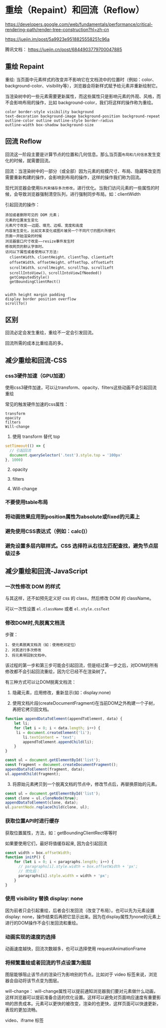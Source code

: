 # 重绘（Repaint）和回流（Reflow）

<https://developers.google.com/web/fundamentals/performance/critical-rendering-path/render-tree-construction?hl=zh-cn>

<https://juejin.im/post/5a9923e9518825558251c96a>

腾讯文档： <https://juejin.cn/post/6844903779700047885>

## 重绘 Repaint

重绘: 当页面中元素样式的改变并不影响它在文档流中的位置时（例如：color、background-color、visibility等），浏览器会将新样式赋予给元素并重新绘制它。

当渲染树中的一些元素需要更新属性，而这些属性只是影响元素的外观、风格，而不会影响布局的操作，比如 background-color，我们将这样的操作称为重绘。

```
color border-style visibility background
text-decoration background-image background-position background-repeat
outline-color outline outline-style border-radius
outline-width box-shadow background-size
```

## 回流 Reflow

回流这一阶段主要是计算节点的位置和几何信息。那么当页面`布局和几何信息`发生变化的时候，就需要回流。

回流：当渲染树中的一部分（或全部）因为元素的规模尺寸、布局、隐藏等改变而需要重新构建的操作，会影响到布局的操作，这样的操作我们称为回流。

现代浏览器会使用`队列来储存多次修改`，进行优化。当我们访问元素的一些属性的时候，会导致浏览器强制清空队列，进行强制同步布局。如：clientWidth

引起回流的操作：

```
添加或者删除可见的 DOM 元素；
元素的位置发生变化
元素尺寸改变——边距、填充、边框、宽度和高度
内容发生变化，比如文本变化或图片被另一个不同尺寸的图片所替代
页面一开始渲染的时候
浏览器窗口尺寸改变——resize事件发生时
修改网页的默认字体时。
访问以下属性或者使用以下方法: 
  clientWidth、clientHeight、clientTop、clientLeft
  offsetWidth、offsetHeight、offsetTop、offsetLeft
  scrollWidth、scrollHeight、scrollTop、scrollLeft
  scrollIntoView()、scrollIntoViewIfNeeded()
  getComputedStyle()
  getBoundingClientRect()


width height margin padding
display border position overflow
scrollTo()
```

## 区别

回流必定会发生重绘，重绘不一定会引发回流。

回流所需的成本比重绘高的多。

## 减少重绘和回流-CSS

### css3硬件加速（GPU加速）

使用css3硬件加速，可以让transform、opacity、filters这些动画不会引起回流重绘

常见的触发硬件加速的css属性：

```
transform
opacity
filters
Will-change
```

1. 使用 transform 替代 top

```js
setTimeout(() => {
  // 引起回流
  document.querySelector('.test').style.top = '100px'
}, 1000)
```

2. opacity

3. filters

4. Will-change

### 不要使用table布局

### 将动画效果应用到position属性为absolute或fixed的元素上

### 避免使用CSS表达式（例如：calc()）

### 避免设置多层内联样式。CSS 选择符从右往左匹配查找，避免节点层级过多

## 减少重绘和回流-JavaScript

### 一次性修改 DOM 的样式

与其这样，还不如预先定义好 css 的 class，然后修改 DOM 的 className。

可以一次性设置 `el.className` 或者 `el.style.cssText`

### 修改DOM时,先脱离文档流

步骤：

```
1. 使元素脱离文档流（如：使用绝对定位）
2. 对其进行多次修改
3. 将元素带回到文档中。
```

该过程的第一步和第三步可能会引起回流，但是经过第一步之后，对DOM的所有修改都不会引起回流重绘，因为它已经不在渲染树了。

有三种方式可以让DOM脱离文档流：

1. 隐藏元素，应用修改，重新显示(如：display:none)

2. 使用文档片段(createDocumentFragment)在当前DOM之外构建一个子树，再把它拷贝回文档。

```js
function appendDataToElement(appendToElement, data) {
    let li;
    for (let i = 0; i < data.length; i++) {
     li = document.createElement('li');
        li.textContent = 'text';
        appendToElement.appendChild(li);
    }
}

const ul = document.getElementById('list');
const fragment = document.createDocumentFragment();
appendDataToElement(fragment, data);
ul.appendChild(fragment);
```

3. 将原始元素拷贝到一个脱离文档的节点中，修改节点后，再替换原始的元素。

```js
const ul = document.getElementById('list');
const clone = ul.cloneNode(true);
appendDataToElement(clone, data);
ul.parentNode.replaceChild(clone, ul);
```

### 获取位置API时进行缓存

获取位置属性，方法，如：getBoundingClientRect等等时

如果要使用它们，最好将值缓存起来, 因为会引起回流

```js
const width = box.offsetWidth;
function initP() {
    for (let i = 0; i < paragraphs.length; i++) {
      // paragraphs[i].style.width = box.offsetWidth + 'px';
      // 优化后：
      paragraphs[i].style.width = width + 'px';
    }
}
```

### 使用 visibility 替换 display: none

因为前者只会引起重绘，后者会引发回流（改变了布局）。也可以先为元素设置display: none，操作结束后再把它显示出来。因为在display属性为none的元素上进行的DOM操作不会引发回流和重绘。

### 动画实现的速度的选择

动画速度越快，回流次数越多，也可以选择使用 requestAnimationFrame

### 将频繁重绘或者回流的节点设置为图层

图层能够阻止该节点的渲染行为影响别的节点。比如对于 video 标签来说，浏览器会自动将该节点变为图层。

will-change： will-change属性可以提前通知浏览器我们要对元素做什么动画，这样浏览器可以提前准备合适的优化设置。这样可以避免对页面响应速度有重要影响的昂贵成本。元素可以更快的被改变，渲染的也更快，这样页面可以快速更新，表现的更加流畅。
  
video、iframe 标签
